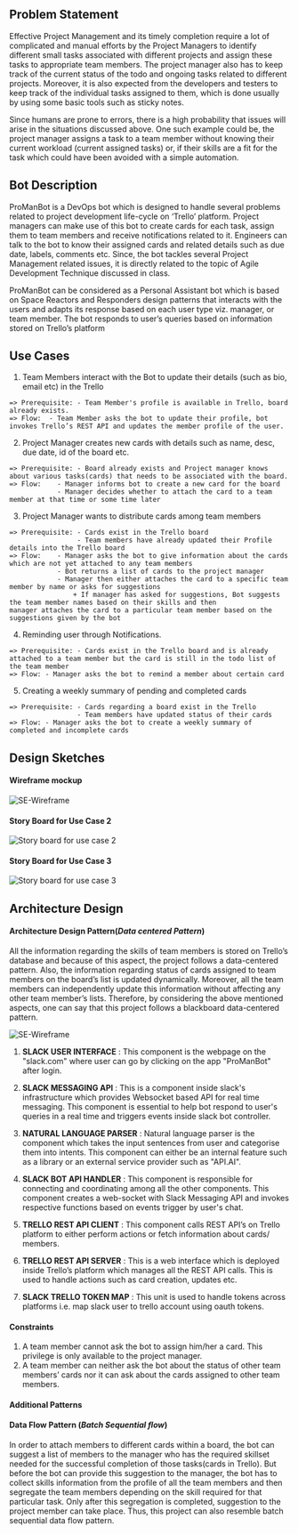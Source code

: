 ## Problem Statement
Effective Project Management and its timely completion require a lot of complicated and manual efforts by the Project Managers to identify different small tasks associated with different projects and assign these tasks to appropriate team members. The project manager also has to keep track of the current status of the todo and ongoing tasks related to different projects. Moreover, it is also expected from the developers and testers to keep track of the individual tasks assigned to them, which is done usually by using some basic tools such as sticky notes.

Since humans are prone to errors, there is a high probability that issues will arise in the situations discussed above. One such example could be, the project manager assigns a task to a team member without knowing their current workload (current assigned tasks) or, if their skills are a fit for the task which could have been avoided with a simple automation.

## Bot Description

ProManBot is a DevOps bot which is designed to handle several problems related to project development life-cycle on ‘Trello’ platform. Project managers can make use of this bot to create cards for each task, assign them to team members and receive notifications related to it. Engineers can talk to the bot to know their assigned cards and related details such as due date, labels, comments etc. Since, the bot tackles several Project Management related issues, it is directly related to the topic of Agile Development Technique discussed in class.

ProManBot can be considered as a Personal Assistant bot which is based on Space Reactors and Responders design patterns that interacts with the users and adapts its response based on each user type viz. manager, or team member. The bot responds to user’s queries based on information stored on Trello’s platform

## Use Cases

1.  Team Members interact with the Bot to update their details (such as bio, email etc) in the Trello
```
=> Prerequisite: - Team Member's profile is available in Trello, board already exists.
=> Flow:  - Team Member asks the bot to update their profile, bot invokes Trello’s REST API and updates the member profile of the user.
```

2.  Project Manager creates new cards with details such as name, desc, due date, id of the board etc.
```
=> Prerequisite: - Board already exists and Project manager knows about various tasks(cards) that needs to be associated with the board.
=> Flow:    - Manager informs bot to create a new card for the board 
            - Manager decides whether to attach the card to a team member at that time or some time later
```

3.  Project Manager wants to distribute cards among team members
```
=> Prerequisite: - Cards exist in the Trello board
                 - Team members have already updated their Profile details into the Trello board
=> Flow:    - Manager asks the bot to give information about the cards which are not yet attached to any team members
            - Bot returns a list of cards to the project manager
            - Manager then either attaches the card to a specific team member by name or asks for suggestions
                + If manager has asked for suggestions, Bot suggests the team member names based on their skills and then                     manager attaches the card to a particular team member based on the suggestions given by the bot
```

4.  Reminding user through Notifications.
```
=> Prerequisite: - Cards exist in the Trello board and is already attached to a team member but the card is still in the todo list of the team member
=> Flow: - Manager asks the bot to remind a member about certain card
```

5.  Creating a weekly summary of pending and completed cards
```
=> Prerequisite: - Cards regarding a board exist in the Trello
                 - Team members have updated status of their cards
=> Flow: - Manager asks the bot to create a weekly summary of completed and incomplete cards
```

## Design Sketches

#### Wireframe mockup

![SE-Wireframe](./SE-Wireframe-1.png)

#### Story Board for Use Case 2
![Story board for use case 2](./SE-StoryBoard-1.png)

#### Story Board for Use Case 3
![Story board for use case 3](./SE-StoryBoard-2.png)

## Architecture Design

#### Architecture Design Pattern(_Data centered Pattern_)  
All the information regarding the skills of team members is stored on Trello’s database and because of this aspect, the project follows a data-centered pattern. Also, the information regarding status of cards assigned to team members on the board’s list is updated dynamically. Moreover, all the team members can independently update this information without affecting any other team member’s lists. Therefore, by considering the above mentioned aspects, one can say that this project follows a blackboard data-centered pattern.

![SE-Wireframe](./SE-Architecture.png)

1. __SLACK USER INTERFACE__ : This component is the webpage on the "slack.com" where user can go by clicking on the app "ProManBot" after login.

2. __SLACK MESSAGING API__ : This is a component inside slack's infrastructure which provides Websocket based API for real time messaging. This component is essential to help bot respond to user's queries in a real time and triggers events inside slack bot controller.

3. __NATURAL LANGUAGE PARSER__ : Natural language parser is the component which takes the input sentences from user and categorise them into intents. This component can either be an internal feature such as a library or an external service provider such as "API.AI".

4. __SLACK BOT API HANDLER__ : This component is responsible for connecting and coordinating among all the other components. This component creates a web-socket with Slack Messaging API and invokes respective functions based on events trigger by user's chat.

5. __TRELLO REST API CLIENT__ : This component calls REST API’s on Trello platform to either perform actions or fetch information about cards/ members.

6. __TRELLO REST API SERVER__ : This is a web interface which is deployed inside Trello’s platform which manages all the REST API calls. This is used to handle actions such as card creation, updates etc. 

7. __SLACK TRELLO TOKEN MAP__ : This unit is used to handle tokens across platforms i.e. map slack user to trello account using oauth tokens.

#### Constraints

1. A team member cannot ask the bot to assign him/her a card. This privilege is only available to the project manager.
2. A team member can neither ask the bot about the status of other team members’ cards nor it can ask about the cards          assigned to other team members.

#### Additional Patterns

#### Data Flow Pattern (_Batch Sequential flow_)  
In order to attach members to different cards within a board, the bot can suggest a list of members to the manager who has the required skillset needed for the successful completion of those tasks(cards in Trello). But before the bot can provide this suggestion to the manager, the bot has to collect skills information from the profile of all the team members and then segregate the team members depending on the skill required for that particular task. Only after this segregation is completed, suggestion to the project member can take place. Thus, this project can also resemble batch sequential data flow pattern. 

